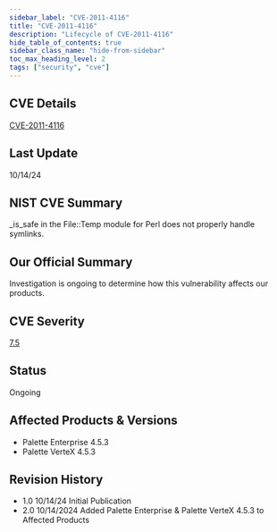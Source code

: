 ```yaml
---
sidebar_label: "CVE-2011-4116"
title: "CVE-2011-4116"
description: "Lifecycle of CVE-2011-4116"
hide_table_of_contents: true
sidebar_class_name: "hide-from-sidebar"
toc_max_heading_level: 2
tags: ["security", "cve"]
---
```


## CVE Details

[CVE-2011-4116](https://nvd.nist.gov/vuln/detail/CVE-2011-4116)

## Last Update

10/14/24

## NIST CVE Summary

_is_safe in the File::Temp module for Perl does not properly handle symlinks.

## Our Official Summary

Investigation is ongoing to determine how this vulnerability affects our products.

## CVE Severity

[7.5](https://nvd.nist.gov/vuln/detail/CVE-2011-4116)

## Status

Ongoing

## Affected Products & Versions

- Palette Enterprise 4.5.3
- Palette VerteX 4.5.3

## Revision History

- 1.0 10/14/24 Initial Publication
- 2.0 10/14/2024 Added Palette Enterprise & Palette VerteX 4.5.3 to Affected Products